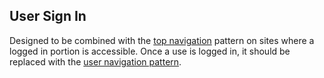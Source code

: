 ## User Sign In
Designed to be combined with the [top navigation](#top-nav) pattern on sites where a logged in portion is accessible. Once a use is logged in, it should be replaced with the [user navigation pattern](user-nav).